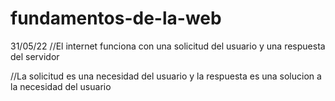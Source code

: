 # fundamentos-de-la-web
31/05/22
//El internet funciona con una solicitud del usuario y una respuesta del servidor

//La solicitud es una necesidad del usuario y la respuesta es una solucion a la necesidad del usuario